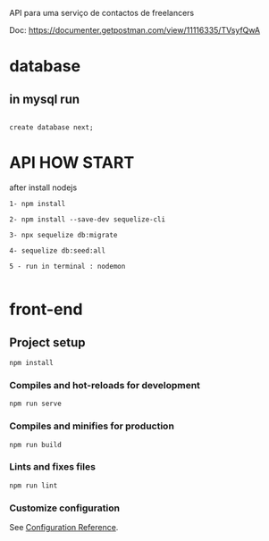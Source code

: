 API para uma serviço de contactos de freelancers

Doc: https://documenter.getpostman.com/view/11116335/TVsyfQwA 

# database
## in mysql run
```

create database next;

```


# API HOW START
after install nodejs
```
1- npm install

2- npm install --save-dev sequelize-cli

3- npx sequelize db:migrate

4- sequelize db:seed:all 

5 - run in terminal : nodemon


```

#  front-end

## Project setup
```
npm install
```

### Compiles and hot-reloads for development
```
npm run serve
```

### Compiles and minifies for production
```
npm run build
```

### Lints and fixes files
```
npm run lint
```

### Customize configuration
See [Configuration Reference](https://cli.vuejs.org/config/).


